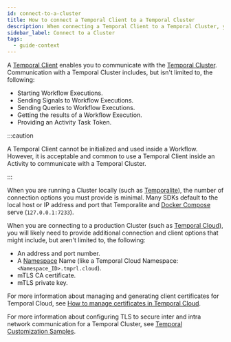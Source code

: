 ```yaml
---
id: connect-to-a-cluster
title: How to connect a Temporal Client to a Temporal Cluster
description: When connecting a Temporal Client to a Temporal Cluster, you must provide the address and port number of the Temporal Cluster.
sidebar_label: Connect to a Cluster
tags:
  - guide-context
---
```


A [Temporal Client](/concepts/what-is-a-temporal-client) enables you to communicate with the [Temporal Cluster](/concepts/what-is-a-temporal-cluster).
Communication with a Temporal Cluster includes, but isn't limited to, the following:

- Starting Workflow Executions.
- Sending Signals to Workflow Executions.
- Sending Queries to Workflow Executions.
- Getting the results of a Workflow Execution.
- Providing an Activity Task Token.

:::caution

A Temporal Client cannot be initialized and used inside a Workflow.
However, it is acceptable and common to use a Temporal Client inside an Activity to communicate with a Temporal Cluster.

:::

When you are running a Cluster locally (such as [Temporalite](/clusters/quick-install)), the number of connection options you must provide is minimal.
Many SDKs default to the local host or IP address and port that Temporalite and [Docker Compose](/clusters/quick-install) serve (`127.0.0.1:7233`).

When you are connecting to a production Cluster (such as [Temporal Cloud](/cloud)), you will likely need to provide additional connection and client options that might include, but aren't limited to, the following:

- An address and port number.
- A [Namespace](/concepts/what-is-a-namespace) Name (like a Temporal Cloud Namespace: `<Namespace_ID>.tmprl.cloud`).
- mTLS CA certificate.
- mTLS private key.

For more information about managing and generating client certificates for Temporal Cloud, see [How to manage certificates in Temporal Cloud](/cloud/how-to-manage-certificates-in-temporal-cloud).

For more information about configuring TLS to secure inter and intra network communication for a Temporal Cluster, see [Temporal Customization Samples](https://github.com/temporalio/samples-server).
